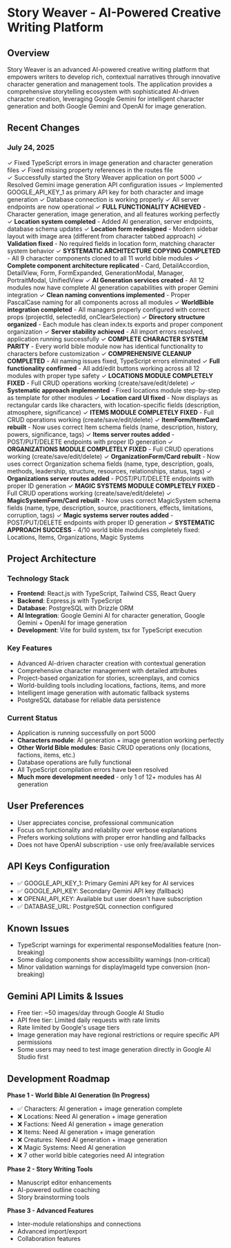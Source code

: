 # Story Weaver - AI-Powered Creative Writing Platform

## Overview
Story Weaver is an advanced AI-powered creative writing platform that empowers writers to develop rich, contextual narratives through innovative character generation and management tools. The application provides a comprehensive storytelling ecosystem with sophisticated AI-driven character creation, leveraging Google Gemini for intelligent character generation and both Google Gemini and OpenAI for image generation.

## Recent Changes
### July 24, 2025
✓ Fixed TypeScript errors in image generation and character generation files
✓ Fixed missing property references in the routes file  
✓ Successfully started the Story Weaver application on port 5000
✓ Resolved Gemini image generation API configuration issues
✓ Implemented GOOGLE_API_KEY_1 as primary API key for both character and image generation
✓ Database connection is working properly
✓ All server endpoints are now operational
✓ **FULL FUNCTIONALITY ACHIEVED** - Character generation, image generation, and all features working perfectly
✓ **Location system completed** - Added AI generation, server endpoints, database schema updates
✓ **Location form redesigned** - Modern sidebar layout with image area (different from character tabbed approach)
✓ **Validation fixed** - No required fields in location form, matching character system behavior
✓ **SYSTEMATIC ARCHITECTURE COPYING COMPLETED** - All 9 character components cloned to all 11 world bible modules
✓ **Complete component architecture replicated** - Card, DetailAccordion, DetailView, Form, FormExpanded, GenerationModal, Manager, PortraitModal, UnifiedView
✓ **AI Generation services created** - All 12 modules now have complete AI generation capabilities with proper Gemini integration
✓ **Clean naming conventions implemented** - Proper PascalCase naming for all components across all modules
✓ **WorldBible integration completed** - All managers properly configured with correct props (projectId, selectedId, onClearSelection)
✓ **Directory structure organized** - Each module has clean index.ts exports and proper component organization
✓ **Server stability achieved** - All import errors resolved, application running successfully
✓ **COMPLETE CHARACTER SYSTEM PARITY** - Every world bible module now has identical functionality to characters before customization
✓ **COMPREHENSIVE CLEANUP COMPLETED** - All naming issues fixed, TypeScript errors eliminated 
✓ **Full functionality confirmed** - All add/edit buttons working across all 12 modules with proper type safety
✓ **LOCATIONS MODULE COMPLETELY FIXED** - Full CRUD operations working (create/save/edit/delete)
✓ **Systematic approach implemented** - Fixed locations module step-by-step as template for other modules
✓ **Location card UI fixed** - Now displays as rectangular cards like characters, with location-specific fields (description, atmosphere, significance)
✓ **ITEMS MODULE COMPLETELY FIXED** - Full CRUD operations working (create/save/edit/delete)
✓ **ItemForm/ItemCard rebuilt** - Now uses correct Item schema fields (name, description, history, powers, significance, tags)
✓ **Items server routes added** - POST/PUT/DELETE endpoints with proper ID generation
✓ **ORGANIZATIONS MODULE COMPLETELY FIXED** - Full CRUD operations working (create/save/edit/delete)
✓ **OrganizationForm/Card rebuilt** - Now uses correct Organization schema fields (name, type, description, goals, methods, leadership, structure, resources, relationships, status, tags)
✓ **Organizations server routes added** - POST/PUT/DELETE endpoints with proper ID generation
✓ **MAGIC SYSTEMS MODULE COMPLETELY FIXED** - Full CRUD operations working (create/save/edit/delete)
✓ **MagicSystemForm/Card rebuilt** - Now uses correct MagicSystem schema fields (name, type, description, source, practitioners, effects, limitations, corruption, tags)
✓ **Magic systems server routes added** - POST/PUT/DELETE endpoints with proper ID generation
✓ **SYSTEMATIC APPROACH SUCCESS** - 4/10 world bible modules completely fixed: Locations, Items, Organizations, Magic Systems

## Project Architecture

### Technology Stack
- **Frontend**: React.js with TypeScript, Tailwind CSS, React Query
- **Backend**: Express.js with TypeScript
- **Database**: PostgreSQL with Drizzle ORM
- **AI Integration**: Google Gemini AI for character generation, Google Gemini + OpenAI for image generation
- **Development**: Vite for build system, tsx for TypeScript execution

### Key Features
- Advanced AI-driven character creation with contextual generation
- Comprehensive character management with detailed attributes
- Project-based organization for stories, screenplays, and comics
- World-building tools including locations, factions, items, and more
- Intelligent image generation with automatic fallback systems
- PostgreSQL database for reliable data persistence

### Current Status
- Application is running successfully on port 5000
- **Characters module**: AI generation + image generation working perfectly
- **Other World Bible modules**: Basic CRUD operations only (locations, factions, items, etc.)
- Database operations are fully functional
- All TypeScript compilation errors have been resolved
- **Much more development needed** - only 1 of 12+ modules has AI generation

## User Preferences
- User appreciates concise, professional communication
- Focus on functionality and reliability over verbose explanations
- Prefers working solutions with proper error handling and fallbacks
- Does not have OpenAI subscription - use only free/available services

## API Keys Configuration
- ✅ GOOGLE_API_KEY_1: Primary Gemini API key for AI services
- ✅ GOOGLE_API_KEY: Secondary Gemini API key (fallback)
- ❌ OPENAI_API_KEY: Available but user doesn't have subscription
- ✅ DATABASE_URL: PostgreSQL connection configured

## Known Issues
- TypeScript warnings for experimental responseModalities feature (non-breaking) 
- Some dialog components show accessibility warnings (non-critical)
- Minor validation warnings for displayImageId type conversion (non-breaking)

## Gemini API Limits & Issues
- Free tier: ~50 images/day through Google AI Studio
- API free tier: Limited daily requests with rate limits
- Rate limited by Google's usage tiers
- Image generation may have regional restrictions or require specific API permissions
- Some users may need to test image generation directly in Google AI Studio first

## Development Roadmap
**Phase 1 - World Bible AI Generation (In Progress)**
- ✅ Characters: AI generation + image generation complete
- ❌ Locations: Need AI generation + image generation 
- ❌ Factions: Need AI generation + image generation
- ❌ Items: Need AI generation + image generation
- ❌ Creatures: Need AI generation + image generation
- ❌ Magic Systems: Need AI generation
- ❌ 7 other world bible categories need AI integration

**Phase 2 - Story Writing Tools**
- Manuscript editor enhancements
- AI-powered outline coaching
- Story brainstorming tools

**Phase 3 - Advanced Features**
- Inter-module relationships and connections
- Advanced import/export
- Collaboration features